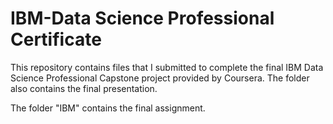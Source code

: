 # IBM-Data Science Professional Certificate
This repository contains files that I submitted to complete the final IBM Data Science Professional Capstone project provided by Coursera.
The folder also contains the final presentation.


The folder "IBM" contains the final assignment.

